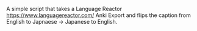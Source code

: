 A simple script that takes a Language Reactor https://www.languagereactor.com/ Anki Export and flips the caption from English to Japnaese -> Japanese to English. 